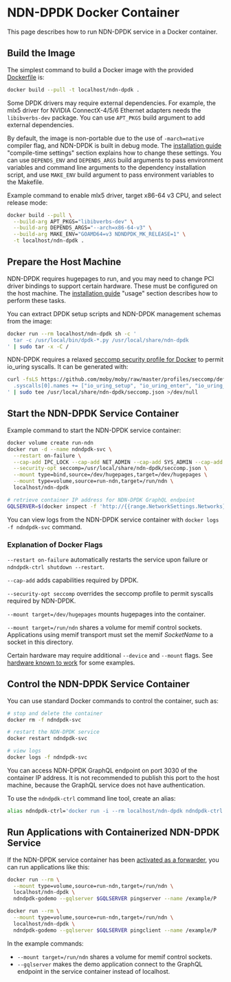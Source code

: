 # NDN-DPDK Docker Container

This page describes how to run NDN-DPDK service in a Docker container.

## Build the Image

The simplest command to build a Docker image with the provided [Dockerfile](../Dockerfile) is:

```bash
docker build --pull -t localhost/ndn-dpdk .
```

Some DPDK drivers may require external dependencies.
For example, the mlx5 driver for NVIDIA ConnectX-4/5/6 Ethernet adapters needs the `libibverbs-dev` package.
You can use `APT_PKGS` build argument to add external dependencies.

By default, the image is non-portable due to the use of `-march=native` compiler flag, and NDN-DPDK is built in debug mode.
The [installation guide](INSTALL.md) "compile-time settings" section explains how to change these settings.
You can use `DEPENDS_ENV` and `DEPENDS_ARGS` build arguments to pass environment variables and command line arguments to the dependency installation script, and use `MAKE_ENV` build argument to pass environment variables to the Makefile.

Example command to enable mlx5 driver, target x86-64 v3 CPU, and select release mode:

```bash
docker build --pull \
  --build-arg APT_PKGS="libibverbs-dev" \
  --build-arg DEPENDS_ARGS="--arch=x86-64-v3" \
  --build-arg MAKE_ENV="GOAMD64=v3 NDNDPDK_MK_RELEASE=1" \
  -t localhost/ndn-dpdk .
```

## Prepare the Host Machine

NDN-DPDK requires hugepages to run, and you may need to change PCI driver bindings to support certain hardware.
These must be configured on the host machine.
The [installation guide](INSTALL.md) "usage" section describes how to perform these tasks.

You can extract DPDK setup scripts and NDN-DPDK management schemas from the image:

```bash
docker run --rm localhost/ndn-dpdk sh -c '
  tar -c /usr/local/bin/dpdk-*.py /usr/local/share/ndn-dpdk
' | sudo tar -x -C /
```

NDN-DPDK requires a relaxed [seccomp security profile for Docker](https://docs.docker.com/engine/security/seccomp/) to permit io\_uring syscalls.
It can be generated with:

```bash
curl -fsLS https://github.com/moby/moby/raw/master/profiles/seccomp/default.json | jq '
  .syscalls[0].names += ["io_uring_setup", "io_uring_enter", "io_uring_register"]
' | sudo tee /usr/local/share/ndn-dpdk/seccomp.json >/dev/null
```

## Start the NDN-DPDK Service Container

Example command to start the NDN-DPDK service container:

```bash
docker volume create run-ndn
docker run -d --name ndndpdk-svc \
  --restart on-failure \
  --cap-add IPC_LOCK --cap-add NET_ADMIN --cap-add SYS_ADMIN --cap-add SYS_NICE \
  --security-opt seccomp=/usr/local/share/ndn-dpdk/seccomp.json \
  --mount type=bind,source=/dev/hugepages,target=/dev/hugepages \
  --mount type=volume,source=run-ndn,target=/run/ndn \
  localhost/ndn-dpdk

# retrieve container IP address for NDN-DPDK GraphQL endpoint
GQLSERVER=$(docker inspect -f 'http://{{range.NetworkSettings.Networks}}{{.IPAddress}}{{end}}:3030' ndndpdk-svc)
```

You can view logs from the NDN-DPDK service container with `docker logs -f ndndpdk-svc` command.

### Explanation of Docker Flags

`--restart on-failure` automatically restarts the service upon failure or `ndndpdk-ctrl shutdown --restart`.

`--cap-add` adds capabilities required by DPDK.

`--security-opt seccomp` overrides the seccomp profile to permit syscalls required by NDN-DPDK.

`--mount target=/dev/hugepages` mounts hugepages into the container.

`--mount target=/run/ndn` shares a volume for memif control sockets.
Applications using memif transport must set the memif *SocketName* to a socket in this directory.

Certain hardware may require additional `--device` and `--mount` flags.
See [hardware known to work](hardware.md) for some examples.

## Control the NDN-DPDK Service Container

You can use standard Docker commands to control the container, such as:

```bash
# stop and delete the container
docker rm -f ndndpdk-svc

# restart the NDN-DPDK service
docker restart ndndpdk-svc

# view logs
docker logs -f ndndpdk-svc
```

You can access NDN-DPDK GraphQL endpoint on port 3030 of the container IP address.
It is not recommended to publish this port to the host machine, because the GraphQL service does not have authentication.

To use the `ndndpdk-ctrl` command line tool, create an alias:

```bash
alias ndndpdk-ctrl='docker run -i --rm localhost/ndn-dpdk ndndpdk-ctrl --gqlserver $GQLSERVER'
```

## Run Applications with Containerized NDN-DPDK Service

If the NDN-DPDK service container has been [activated as a forwarder](forwarder.md), you can run applications like this:

```bash
docker run --rm \
  --mount type=volume,source=run-ndn,target=/run/ndn \
  localhost/ndn-dpdk \
  ndndpdk-godemo --gqlserver $GQLSERVER pingserver --name /example/P

docker run --rm \
  --mount type=volume,source=run-ndn,target=/run/ndn \
  localhost/ndn-dpdk \
  ndndpdk-godemo --gqlserver $GQLSERVER pingclient --name /example/P
```

In the example commands:

* `--mount target=/run/ndn` shares a volume for memif control sockets.
* `--gqlserver` makes the demo application connect to the GraphQL endpoint in the service container instead of localhost.
